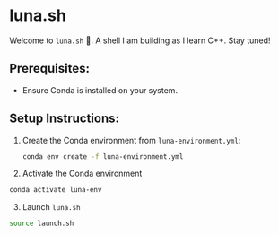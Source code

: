 # luna.sh
Welcome to `luna.sh` 🌙. A shell I am building as I learn C++. Stay tuned!

## Prerequisites:
- Ensure Conda is installed on your system.

## Setup Instructions:
1. Create the Conda environment from `luna-environment.yml`:
   ```bash
   conda env create -f luna-environment.yml
   ```
2. Activate the Conda environment
  ```bash
  conda activate luna-env
  ```
3. Launch `luna.sh`
  ```bash
  source launch.sh
  ```
